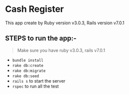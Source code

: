 # Cash Register

This app create by Ruby version v3.0.3, Rails version v7.0.1

## STEPS to run the app:-
  > Make sure you have ruby v3.0.3, rails v7.0.1
  - `bundle install`
  - `rake db:create`
  - `rake db:migrate`
  - `rake db:seed`
  - `rails s` to start the server
  - `rspec` to run all the test